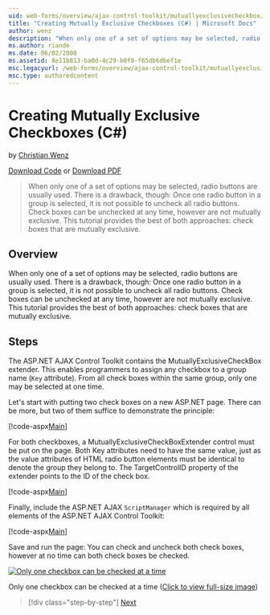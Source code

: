 ```yaml
---
uid: web-forms/overview/ajax-control-toolkit/mutuallyexclusivecheckbox/creating-mutually-exclusive-checkboxes-cs
title: "Creating Mutually Exclusive Checkboxes (C#) | Microsoft Docs"
author: wenz
description: "When only one of a set of options may be selected, radio buttons are usually used. There is a drawback, though: Once one radio button in a group is selected,..."
ms.author: riande
ms.date: 06/02/2008
ms.assetid: 8e11b813-ba0d-4c29-b0f8-f65db6dbef1e
msc.legacyurl: /web-forms/overview/ajax-control-toolkit/mutuallyexclusivecheckbox/creating-mutually-exclusive-checkboxes-cs
msc.type: authoredcontent
---
```

# Creating Mutually Exclusive Checkboxes (C#)

by [Christian Wenz](https://github.com/wenz)

[Download Code](http://download.microsoft.com/download/9/3/f/93f8daea-bebd-4821-833b-95205389c7d0/MutuallyExclusiveCheckBox0.cs.zip) or [Download PDF](http://download.microsoft.com/download/b/6/a/b6ae89ee-df69-4c87-9bfb-ad1eb2b23373/mutuallyexclusivecheckbox0CS.pdf)

> When only one of a set of options may be selected, radio buttons are usually used. There is a drawback, though: Once one radio button in a group is selected, it is not possible to uncheck all radio buttons. Check boxes can be unchecked at any time, however are not mutually exclusive. This tutorial provides the best of both approaches: check boxes that are mutually exclusive.


## Overview

When only one of a set of options may be selected, radio buttons are usually used. There is a drawback, though: Once one radio button in a group is selected, it is not possible to uncheck all radio buttons. Check boxes can be unchecked at any time, however are not mutually exclusive. This tutorial provides the best of both approaches: check boxes that are mutually exclusive.

## Steps

The ASP.NET AJAX Control Toolkit contains the MutuallyExclusiveCheckBox extender. This enables programmers to assign any checkbox to a group name (`Key` attribute). From all check boxes within the same group, only one may be selected at one time.

Let's start with putting two check boxes on a new ASP.NET page. There can be more, but two of them suffice to demonstrate the principle:

[!code-aspx[Main](creating-mutually-exclusive-checkboxes-cs/samples/sample1.aspx)]

For both checkboxes, a MutuallyExclusiveCheckBoxExtender control must be put on the page. Both Key attributes need to have the same value, just as the value attributes of HTML radio button elements must be identical to denote the group they belong to. The TargetControlID property of the extender points to the ID of the check box.

[!code-aspx[Main](creating-mutually-exclusive-checkboxes-cs/samples/sample2.aspx)]

Finally, include the ASP.NET AJAX `ScriptManager` which is required by all elements of the ASP.NET AJAX Control Toolkit:

[!code-aspx[Main](creating-mutually-exclusive-checkboxes-cs/samples/sample3.aspx)]

Save and run the page: You can check and uncheck both check boxes, however at no time can both check boxes be checked.


[![Only one checkbox can be checked at a time](creating-mutually-exclusive-checkboxes-cs/_static/image2.png)](creating-mutually-exclusive-checkboxes-cs/_static/image1.png)

Only one checkbox can be checked at a time ([Click to view full-size image](creating-mutually-exclusive-checkboxes-cs/_static/image3.png))

> [!div class="step-by-step"]
> [Next](creating-mutually-exclusive-checkboxes-vb.md)
